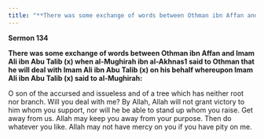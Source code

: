 ```yaml
---
title: "**There was some exchange of words between Othman ibn Affan and Imam Ali ibn Abu Talib \(x\) when al\-Mughirah ibn al\-Akhnas1 said to Othman that he will deal with Imam Ali ibn Abu Talib \(x\) on his behalf whereupon Imam Ali ibn Abu Talib \(x\) said to al\-Mughirah:**" 
---
```

**Sermon 134**

**There was some exchange of words between Othman ibn Affan and Imam Ali ibn Abu Talib \(x\) when al\-Mughirah ibn al\-Akhnas1 said to Othman that he will deal with Imam Ali ibn Abu Talib \(x\) on his behalf whereupon Imam Ali ibn Abu Talib \(x\) said to al\-Mughirah:**

O son of the accursed and issueless and of a tree which has neither root nor branch\. Will you deal with me? By Allah, Allah will not grant victory to him whom you support, nor will he be able to stand up whom you raise\. Get away from us\. Allah may keep you away from your purpose\. Then do whatever you like\. Allah may not have mercy on you if you have pity on me\.

